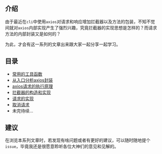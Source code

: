 ## 介绍

由于最近在`cli`中使用`axios`对请求和响应增加拦截器以及方法的包装，不知不觉间就对`axios`内部实现产生了强烈兴趣，究竟拦截器的实现思想是怎样的？而请求方法的内部封装又是如何的？

为此，才会有这一系列的文章出来跟大家一起分享一起学习。



## 目录

- [常用的工具函数](https://github.com/Andraw-lin/about-Axios/blob/main/docs/%E3%80%90axios%E6%BA%90%E7%A0%81%E5%88%86%E6%9E%90%E3%80%91%E5%B8%B8%E7%94%A8%E7%9A%84%E5%B7%A5%E5%85%B7%E5%87%BD%E6%95%B0.md)
- [从入口分析axios封装](https://github.com/Andraw-lin/about-Axios/blob/main/docs/%E3%80%90axios%E6%BA%90%E7%A0%81%E5%88%86%E6%9E%90%E3%80%91%E4%BB%8E%E5%85%A5%E5%8F%A3%E5%88%86%E6%9E%90axios%E5%B0%81%E8%A3%85.md)
- [axios请求的执行原理](https://github.com/Andraw-lin/about-Axios/blob/main/docs/%E3%80%90axios%E6%BA%90%E7%A0%81%E5%88%86%E6%9E%90%E3%80%91axios%E8%AF%B7%E6%B1%82%E7%9A%84%E6%89%A7%E8%A1%8C%E5%8E%9F%E7%90%86.md)
- [拦截器的构造和实现](https://github.com/Andraw-lin/about-Axios/blob/main/docs/%E3%80%90axios%E6%BA%90%E7%A0%81%E5%88%86%E6%9E%90%E3%80%91%E6%8B%A6%E6%88%AA%E5%99%A8%E7%9A%84%E6%9E%84%E9%80%A0%E5%92%8C%E5%AE%9E%E7%8E%B0.md)
- [请求的实现](https://github.com/Andraw-lin/about-Axios/blob/main/docs/%E3%80%90axios%E6%BA%90%E7%A0%81%E5%88%86%E6%9E%90%E3%80%91%E8%AF%B7%E6%B1%82%E7%9A%84%E5%AE%9E%E7%8E%B0.md)
- [取消请求](https://github.com/Andraw-lin/about-Axios/blob/main/docs/%E3%80%90axios%E6%BA%90%E7%A0%81%E5%88%86%E6%9E%90%E3%80%91%E5%8F%96%E6%B6%88%E8%AF%B7%E6%B1%82.md)
- 未完待续...

## 建议

在浏览本系列文章时，若发现有啥问题或者有更好的建议，可以随时随地提个`issue`，毕竟我还是很愿意聆听各位大神们的意见和见解的。































